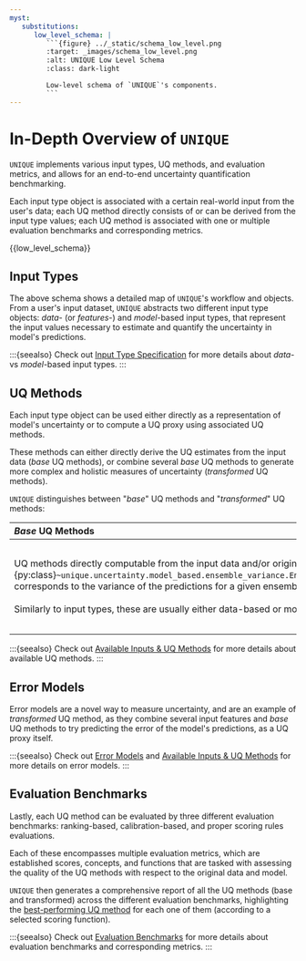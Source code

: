 ```yaml
---
myst:
   substitutions:
      low_level_schema: |
         ```{figure} ../_static/schema_low_level.png
         :target: _images/schema_low_level.png
         :alt: UNIQUE Low Level Schema
         :class: dark-light

         Low-level schema of `UNIQUE`'s components.
         ```
---
```


# In-Depth Overview of `UNIQUE`

`UNIQUE` implements various input types, UQ methods, and evaluation metrics, and allows for an end-to-end uncertainty quantification benchmarking.

Each input type object is associated with a certain real-world input from the user's data; each UQ method directly consists of or can be derived from the input type values; each UQ method is associated with one or multiple evaluation benchmarks and corresponding metrics.

{{low_level_schema}}


## Input Types

The above schema shows a detailed map of `UNIQUE`'s workflow and objects. From a user's input dataset, `UNIQUE` abstracts two different input type objects: _data_- (or _features_-) and _model_-based input types, that represent the input values necessary to estimate and quantify the uncertainty in model's predictions.

:::{seealso}
Check out [Input Type Specification](../getting_started/prepare_data.md#input-types-specification) for more details about _data_- vs _model_-based input types.
:::

## UQ Methods

Each input type object can be used either directly as a representation of model's uncertainty or to compute a UQ proxy using associated UQ methods.

These methods can either directly derive the UQ estimates from the input data (_base_ UQ methods), or combine several _base_ UQ methods to generate more complex and holistic measures of uncertainty (_transformed_ UQ methods).

`UNIQUE` distinguishes between "_base_" UQ methods and "_transformed_" UQ methods:

|_Base_ UQ Methods|_Transformed_ UQ Methods|
|:----------------|:-----------------------|
|UQ methods directly computable from the input data and/or original model (e.g., {py:class}`~unique.uncertainty.model_based.ensemble_variance.EnsembleVariance` corresponds to the variance of the predictions for a given ensemble of models).<br><br>Similarly to input types, these are usually either data-based or model-based.|Combinations of base UQ methods (e.g., {py:class}`~unique.uq_metric_factory.combinations.sum_of_variances.SumOfVariances` is the sum of all the input variances - and distances converted to variances, if enabled/any).<br><br>More generally, any UQ method derived from transformation/further processing of other UQ methods (e.g., error models use base UQ methods as input training data, and their outputs/predictions are UQ methods themselves).|

:::{seealso}
Check out [Available Inputs & UQ Methods](available_inputs_uq_methods.md) for more details about available UQ methods.
:::

## Error Models

Error models are a novel way to measure uncertainty, and are an example of _transformed_ UQ method, as they combine several input features and _base_ UQ methods to try predicting the error of the model's predictions, as a UQ proxy itself.

:::{seealso}
Check out [Error Models](error_models.md) and [Available Inputs & UQ Methods](available_inputs_uq_methods.md) for more details on error models.
:::

## Evaluation Benchmarks

Lastly, each UQ method can be evaluated by three different evaluation benchmarks: ranking-based, calibration-based, and proper scoring rules evaluations.

Each of these encompasses multiple evaluation metrics, which are established scores, concepts, and functions that are tasked with assessing the quality of the UQ methods with respect to the original data and model.

`UNIQUE` then generates a comprehensive report of all the UQ methods (base and transformed) across the different evaluation benchmarks, highlighting the [best-performing UQ method](best_uq.md) for each one of them (according to a selected scoring function).

:::{seealso}
Check out [Evaluation Benchmarks](evaluation_benchmarks.md) for more details about evaluation benchmarks and corresponding metrics.
:::
